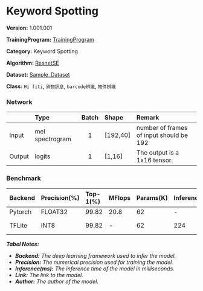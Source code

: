 # Keyword Spotting

**Version:** 1.001.001

**TrainingProgram:** [TrainingProgram](https://github.com/FITI-HCITA/VA8801_Model_Zoo/tree/main/KeyWordSpotting/reset_se/TrainingProgram)

**Category:** Keyword Spotting

**Algorithm:** [ResnetSE](https://github.com/yeyupiaoling/AudioClassification-Pytorch)

**Dataset:** [Sample_Dataset](https://github.com/FITI-HCITA/VA8801_Model_Zoo/tree/main/KeyWordSpotting/reset_se/TrainingProgram/dataset)

**Class:** `Hi fiti`, `貨物訊息`, `barcode辨識`, `物件辨識`


### Network
|      | Type            | Batch   | Shape      | Remark                                               |
|:---- |:----------------|:-------:|:-----------|:-----------------------------------------------------|
|Input | mel spectrogram |   1     | [192,40]   | number of frames of input should be 192              |
|Output| logits          |   1     | [1,16]     | The output is a 1x16 tensor.                         |

### Benchmark

| Backend | Precision(%) | Top-1(%) | MFlops | Params(K) | Inference     | Download | Author |
|:--------|:-------------|:---------|:-------|:----------|:--------------|:---------|:-------|
|  Pytorch     |    FLOAT32   |   99.82  | 20.8 |    62     |       -       |      [link](https://github.com/FITI-HCITA/VA8801_Model_Zoo/tree/main/KeyWordSpotting/reset_se/TrainingProgram/KWS_1_001_001.pt) | Fitipower|
|  TFLite      |    INT8      |    99.82 |  -   |    62     |       224     |      [link(shuttle version)](https://github.com/FITI-HCITA/VA8801_Model_Zoo/tree/main/KeyWordSpotting/reset_se/KWS_1_001_002.tflite)  | Fitipower|
***Tabel Notes:***
- ***Backend:** The deep learning framework used to infer the model.*
- ***Precision:** The numerical precision used for training the model.*
- ***Inference(ms):** The inference time of the model in milliseconds.*
- ***Link:** The link to the model.*
- ***Author:** The author of the model.*
